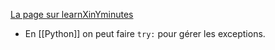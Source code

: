 [La page sur learnXinYminutes](https://learnxinyminutes.com/docs/python/)

- En [[Python]] on peut faire `try:` pour gérer les exceptions.